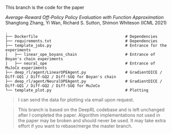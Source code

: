 This branch is the code for the paper

*Average-Reward Off-Policy Policy Evaluation with Function Approximation* \
Shangtong Zhang, Yi Wan, Richard S. Sutton, Shimon Whiteson (ICML 2021)

    .
    ├── Dockerfile                                      # Dependencies
    ├── requirements.txt                                # Dependencies
    ├── template_jobs.py                                # Entrance for the experiments
    |   ├── linear_ope_boyans_chain                     # Entrance of Boyan's chain experiments 
    |   ├── neural_ope                                  # Entrance of MuJoCo experiments 
    ├── deep_rl/agent/LinearOPEAgent.py                 # GradientDICE / Diff-GQ1 / Diff-GQ2 / Diff-SGQ for Boyan's chain
    ├── deep_rl/agent/NeuralOPEAgent.py                 # GradientDICE / Diff-GQ1 / Diff-GQ2 / Diff-SGQ for MuJoCo  
    └── template_plot.py                                # Plotting

> I can send the data for plotting via email upon request.

> This branch is based on the DeepRL codebase and is left unchanged after I completed the paper. Algorithm implementations not used in the paper may be broken and should never be used. It may take extra effort if you want to rebase/merge the master branch.